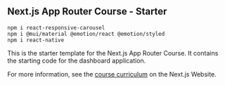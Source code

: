 ## Next.js App Router Course - Starter

```
npm i react-responsive-carousel
npm i @mui/material @emotion/react @emotion/styled
npm i react-native
```

This is the starter template for the Next.js App Router Course. It contains the starting code for the dashboard application.

For more information, see the [course curriculum](https://nextjs.org/learn) on the Next.js Website.
